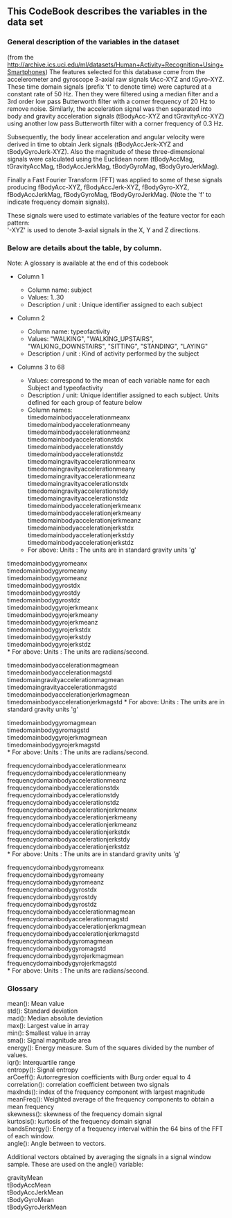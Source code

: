 
## This CodeBook describes the variables in the data set

### General description of the variables in the dataset 
(from the http://archive.ics.uci.edu/ml/datasets/Human+Activity+Recognition+Using+Smartphones)
The features selected for this database come from the accelerometer and gyroscope 3-axial raw signals tAcc-XYZ and tGyro-XYZ. These time domain signals (prefix 't' to denote time) were captured at a constant rate of 50 Hz. Then they were filtered using a median filter and a 3rd order low pass Butterworth filter with a corner frequency of 20 Hz to remove noise. Similarly, the acceleration signal was then separated into body and gravity acceleration signals (tBodyAcc-XYZ and tGravityAcc-XYZ) using another low pass Butterworth filter with a corner frequency of 0.3 Hz. 

Subsequently, the body linear acceleration and angular velocity were derived in time to obtain Jerk signals (tBodyAccJerk-XYZ and tBodyGyroJerk-XYZ). Also the magnitude of these three-dimensional signals were calculated using the Euclidean norm (tBodyAccMag, tGravityAccMag, tBodyAccJerkMag, tBodyGyroMag, tBodyGyroJerkMag). 

Finally a Fast Fourier Transform (FFT) was applied to some of these signals producing fBodyAcc-XYZ, fBodyAccJerk-XYZ, fBodyGyro-XYZ, fBodyAccJerkMag, fBodyGyroMag, fBodyGyroJerkMag. (Note the 'f' to indicate frequency domain signals). 

These signals were used to estimate variables of the feature vector for each pattern:  
'-XYZ' is used to denote 3-axial signals in the X, Y and Z directions.



### Below are details about the table, by column.   
Note: A glossary is available at the end of this codebook

* Column 1
	* Column name: subject
	* Values: 1..30
	* Description / unit : Unique identifier assigned to each subject


* Column 2
	* Column name: typeofactivity
	* Values: "WALKING", "WALKING_UPSTAIRS", "WALKING_DOWNSTAIRS", "SITTING", "STANDING", "LAYING"
	* Description / unit : Kind of activity performed by the subject

* Columns 3 to 68

	* Values: correspond to the mean of each variable name for each Subject and typeofactivity
	* Description / unit: Unique identifier assigned to each subject. Units defined for each group of feature below
	* Column names:  
timedomainbodyaccelerationmeanx  
timedomainbodyaccelerationmeany  
timedomainbodyaccelerationmeanz  
timedomainbodyaccelerationstdx  
timedomainbodyaccelerationstdy  
timedomainbodyaccelerationstdz  
timedomaingravityaccelerationmeanx  
timedomaingravityaccelerationmeany  
timedomaingravityaccelerationmeanz  
timedomaingravityaccelerationstdx  
timedomaingravityaccelerationstdy  
timedomaingravityaccelerationstdz  
timedomainbodyaccelerationjerkmeanx  
timedomainbodyaccelerationjerkmeany  
timedomainbodyaccelerationjerkmeanz  
timedomainbodyaccelerationjerkstdx  
timedomainbodyaccelerationjerkstdy  
timedomainbodyaccelerationjerkstdz  
	* For above: Units : The units are in standard gravity units 'g'

timedomainbodygyromeanx  
timedomainbodygyromeany  
timedomainbodygyromeanz  
timedomainbodygyrostdx  
timedomainbodygyrostdy  
timedomainbodygyrostdz  
timedomainbodygyrojerkmeanx  
timedomainbodygyrojerkmeany  
timedomainbodygyrojerkmeanz  
timedomainbodygyrojerkstdx  
timedomainbodygyrojerkstdy  
timedomainbodygyrojerkstdz  
	* For above: Units : The units are radians/second.

timedomainbodyaccelerationmagmean  
timedomainbodyaccelerationmagstd  
timedomaingravityaccelerationmagmean  
timedomaingravityaccelerationmagstd  
timedomainbodyaccelerationjerkmagmean  
timedomainbodyaccelerationjerkmagstd
	* For above: Units : The units are in standard gravity units 'g'

timedomainbodygyromagmean  
timedomainbodygyromagstd  
timedomainbodygyrojerkmagmean  
timedomainbodygyrojerkmagstd  
	* For above: Units : The units are radians/second.

frequencydomainbodyaccelerationmeanx  
frequencydomainbodyaccelerationmeany  
frequencydomainbodyaccelerationmeanz  
frequencydomainbodyaccelerationstdx  
frequencydomainbodyaccelerationstdy  
frequencydomainbodyaccelerationstdz  
frequencydomainbodyaccelerationjerkmeanx  
frequencydomainbodyaccelerationjerkmeany  
frequencydomainbodyaccelerationjerkmeanz  
frequencydomainbodyaccelerationjerkstdx  
frequencydomainbodyaccelerationjerkstdy  
frequencydomainbodyaccelerationjerkstdz  
	* For above: Units : The units are in standard gravity units 'g'

frequencydomainbodygyromeanx  
frequencydomainbodygyromeany  
frequencydomainbodygyromeanz  
frequencydomainbodygyrostdx  
frequencydomainbodygyrostdy  
frequencydomainbodygyrostdz  
frequencydomainbodyaccelerationmagmean  
frequencydomainbodyaccelerationmagstd  
frequencydomainbodyaccelerationjerkmagmean  
frequencydomainbodyaccelerationjerkmagstd  
frequencydomainbodygyromagmean  
frequencydomainbodygyromagstd  
frequencydomainbodygyrojerkmagmean  
frequencydomainbodygyrojerkmagstd  
	* For above: Units : The units are radians/second.

### Glossary

mean(): Mean value  
std(): Standard deviation  
mad(): Median absolute deviation  
max(): Largest value in array  
min(): Smallest value in array  
sma(): Signal magnitude area  
energy(): Energy measure. Sum of the squares divided by the number of values.   
iqr(): Interquartile range   
entropy(): Signal entropy  
arCoeff(): Autorregresion coefficients with Burg order equal to 4  
correlation(): correlation coefficient between two signals  
maxInds(): index of the frequency component with largest magnitude  
meanFreq(): Weighted average of the frequency components to obtain a mean frequency  
skewness(): skewness of the frequency domain signal   
kurtosis(): kurtosis of the frequency domain signal   
bandsEnergy(): Energy of a frequency interval within the 64 bins of the FFT of each window.  
angle(): Angle between to vectors.  

Additional vectors obtained by averaging the signals in a signal window sample. These are used on the angle() variable:  

gravityMean  
tBodyAccMean  
tBodyAccJerkMean  
tBodyGyroMean  
tBodyGyroJerkMean  
	
	